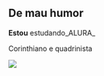 ## De mau humor 

**Estou** estudando_ALURA_

Corinthiano e quadrinista

![](https://media1.tenor.com/m/mo712eJxf5MAAAAd/bean-sh00t4.gif)

